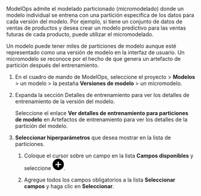 ModelOps admite el modelado particionado (micromodelado) donde un modelo individual se entrena con una partición específica de los datos para cada versión del modelo. Por ejemplo, si tiene un conjunto de datos de ventas de productos y desea crear un modelo predictivo para las ventas futuras de cada producto, puede utilizar el micromodelado.

Un modelo puede tener miles de particiones de modelo aunque esté representado como una versión de modelo en la interfaz de usuario. Un micromodelo se reconoce por el hecho de que genera un artefacto de partición después del entrenamiento.

1.  En el cuadro de mando de ModelOps, seleccione el proyecto \> **Modelos** \> un modelo \> la pestaña **Versiones de modelo** \> un micromodelo.

2.  Expanda la sección Detalles de entrenamiento para ver los detalles de entrenamiento de la versión del modelo.

    Seleccione el enlace **Ver detalles de entrenamiento para particiones de modelo** en Artefactos de entrenamiento para ver los detalles de la partición del modelo.

3.  **Seleccionar hiperparámetros** que desea mostrar en la lista de particiones.

    1.  Coloque el cursor sobre un campo en la lista **Campos disponibles** y seleccione ![Add icon](Images/ebt1659745488877.svg).

    2.  Agregue todos los campos obligatorios a la lista **Seleccionar campos** y haga clic en **Seleccionar**.

